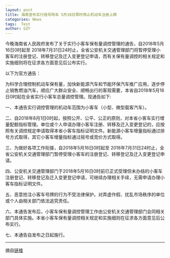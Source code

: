 ```yaml
---
layout: post
title: 海南宣布实行摇号购车 5月16日零时停止机动车注册上牌
categories: News
tags:  Test
author: GZY
---
```


今晚海南省人民政府发布了关于实行小客车保有量调控管理的通告，自2018年5月16日0时起至 2018年7月31日24时止，全省公安机关交通管理部门将暂停受理小客车的注册登记、转移登记及迁入变更登记申请，而有关保有量调控的相关规定和实施细则将在征求各方面意见后公布实行。

以下为官方通告：

为科学合理控制机动车保有量，加快新能源汽车和节能环保汽车推广应用，逐步停止销售燃油汽车，顺应广大群众安全、顺畅出行的客观需要，本省自2018年5月16日0时起在全省实行小客车总量调控管理。现通告如下:

一、本通告实行调控管理的机动车范围为小客车（小型、微型载客汽车）。

二、自2018年8月1日0时起，按照公开、公平、公正的原则，对本省小客车实行增量配额指标管理。单位或个人申请办理小客车注册、转移及迁入变更登记的，应按照有关调控规定申请取得本省小客车指标证明文件。新能源小客车增量指标通过排号方式取得，其它小客车增量指标通过摇号或竞价方式取得。

三、为做好各项工作衔接，自2018年5月16日0时起至 2018年7月31日24时止，全省公安机关交通管理部门暂停受理小客车的注册登记、转移登记及迁入变更登记申请。

四、公安机关交通管理部门于2018年5月16日0时前已正式受理但未办结的小客车注册登记、转移登记及迁入变更登记申请，可继续办理相关手续，无需申请办理小客车指标证明文件。

五、恶意抢注小客车号牌的行为不受法律保护。对弄虚作假、扰乱市场秩序的单位或个人由相关部门依法追究责任。

六、本通告发布后，小客车保有量调控管理工作由公安机关交通管理部门会同相关部门具体实施。本省小客车保有量调控相关规定和实施细则在征求各方面意见后公布实行。

七、本通告自发布之日起施行。

*****

摘自[链接](http://auto.qq.com/a/20180515/036773.htm)